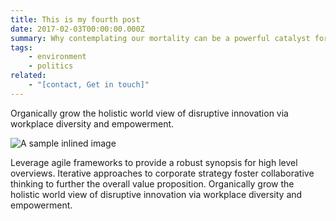 ```yaml
---
title: This is my fourth post
date: 2017-02-03T00:00:00.000Z
summary: Why contemplating our mortality can be a powerful catalyst for change
tags:
    - environment
    - politics
related:
    - "[contact, Get in touch]"
---
```


Organically grow the holistic world view of disruptive innovation via workplace diversity and empowerment.

![A sample inlined image](/static/img/logo.png)

Leverage agile frameworks to provide a robust synopsis for high level overviews. Iterative approaches to corporate strategy foster collaborative thinking to further the overall value proposition. Organically grow the holistic world view of disruptive innovation via workplace diversity and empowerment.
